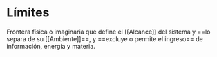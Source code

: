# Límites

Frontera física o imaginaria que define el [[Alcance]] del sistema y ==lo separa de su [[Ambiente]]==, y ==excluye o permite el ingreso== de información, energía y materia.
